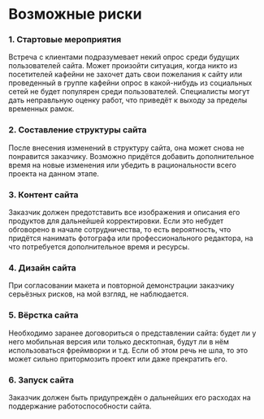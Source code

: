 <h1> Возможные риски </h1>


<h3> 1. Стартовые мероприятия </h3>

Встреча с клиентами подразумевает некий опрос среди будущих пользователей сайта. Может произойти ситуация, когда никто из посетителей кафейни не захочет дать свои пожелания к сайту или проведенный в группе кафейни опрос в какой-нибудь из социальных сетей не будет популярен среди пользователей.
Специалисты могут дать неправльную оценку работ, что приведёт к выходу за пределы временных рамок.

<h3> 2. Составление структуры сайта </h3>

После внесения изменений в структуру сайта, она может снова не понравится заказчику. Возможно придётся добавить дополнительное время на новые изменения или убедить в рациональности всего проекта на данном этапе.

<h3> 3. Контент сайта </h3>

Заказчик должен предотставить все изображения и описания его продуктов для дальнейшей корректировки. Если это небудет обговорено в начале сотрудничества, то есть вероятность, что придётся нанимать фотографа или профессионального редактора, на что потребуется дополнительное время и ресурсы.

<h3> 4. Дизайн сайта </h3>

При согласовании макета и повторной демонстрации заказчику серьёзных рисков, на мой взгляд, не наблюдается.

<h3> 5. Вёрстка сайта </h3>

Необходимо заранее договориться о представлении сайта: будет ли у него мобильная версия или только десктопная, будут ли в нём использоваться фреймворки и т.д. Если об этом речь не шла, то это может сильно притормозить проект или даже прекратить его.

<h3> 6. Запуск сайта </h3>

Заказчик должен быть придупреждён о дальнейших его расходах на поддержание работоспособности сайта.
